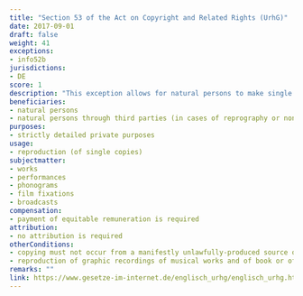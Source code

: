 ```yaml
---
title: "Section 53 of the Act on Copyright and Related Rights (UrhG)"
date: 2017-09-01
draft: false
weight: 41
exceptions:
- info52b
jurisdictions:
- DE
score: 1
description: "This exception allows for natural persons to make single copies of a work for private use on any medium, insofar as they neither directly nor indirectly serve commercial purposes, as long as no manifestly unlawfully-produced source or a source which has been unlawfully made available to the public is used for copying. A person authorised to make copies may also assign to a third party to make such copies provided that no payment is received therefore, or the copying is made by way of reprography. The purposes of the private copying might be the inclusion in a personal archive, for one’s own personal information concerning current affairs or for other strictly detailed instances of personal use." 
beneficiaries:
- natural persons
- natural persons through third parties (in cases of reprography or non-remunerated reproduction)
purposes: 
- strictly detailed private purposes
usage:
- reproduction (of single copies)
subjectmatter:
- works
- performances
- phonograms
- film fixations
- broadcasts
compensation:
- payment of equitable remuneration is required
attribution: 
- no attribution is required
otherConditions: 
- copying must not occur from a manifestly unlawfully-produced source or a source which has been unlawfully made available to the public
- reproduction of graphic recordings of musical works and of book or of periodicals are generally excluded from the scope of the exception
remarks: ""
link: https://www.gesetze-im-internet.de/englisch_urhg/englisch_urhg.html#p0420
---
```

